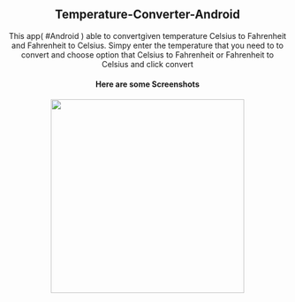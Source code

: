 <h2 align="center">Temperature-Converter-Android</h2>
<p align="center">
This app( #Android ) able to convertgiven temperature Celsius to Fahrenheit and Fahrenheit to Celsius. Simpy enter the temperature that you need to to convert and choose option that Celsius to Fahrenheit or Fahrenheit to Celsius and click convert
</p> 

<h4 align="center">Here are some Screenshots</h4>
<p align="center">
  <img src="https://cloud.githubusercontent.com/assets/23357240/24073455/c4574848-0c1d-11e7-8d0d-cc7c007f2b21.png" width="350"/>
</p>
